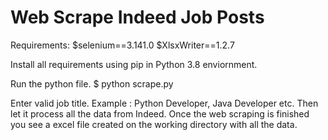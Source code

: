 # Web Scrape Indeed Job Posts

Requirements:
$selenium==3.141.0
$XlsxWriter==1.2.7

Install all requirements using pip in Python 3.8 enviornment.

Run the python file.
$ python scrape.py

Enter valid job title. Example : Python Developer, Java Developer etc.
Then let it process all the data from Indeed. 
Once the web scraping is finished you see a excel file created on the working directory with all the data.
